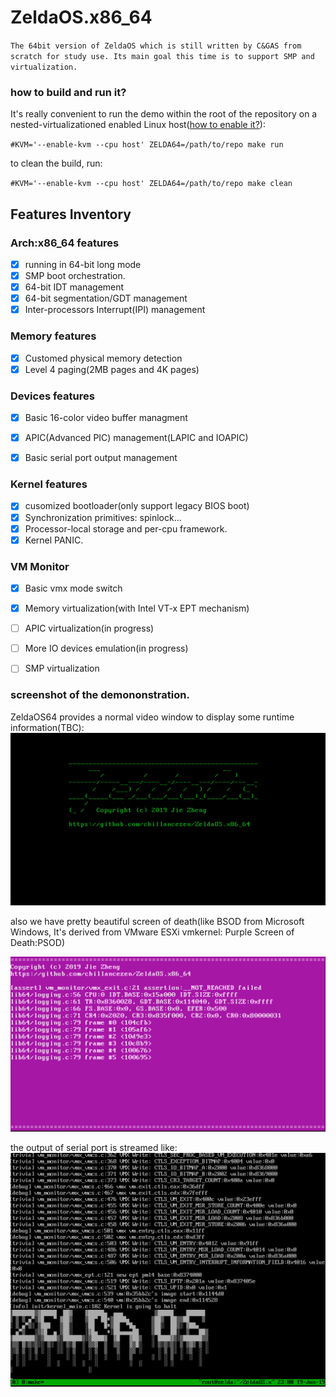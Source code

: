 #  ZeldaOS.x86_64

`The 64bit version of ZeldaOS which is still written by C&GAS from scratch for study use. Its main goal this time is to support SMP and virtualization.`

### how to build and run it?

It's really convenient to run the demo within the root of the repository on a nested-virtualizationed enabled Linux host([how to enable it?](https://github.com/chillancezen/ZeldaOS.x86_64/issues/2#issuecomment-495082106)):

`#KVM='--enable-kvm --cpu host' ZELDA64=/path/to/repo make run`

to clean the build, run:


`#KVM='--enable-kvm --cpu host' ZELDA64=/path/to/repo make clean`
## Features Inventory

### Arch:x86_64 features
- [X] running in 64-bit long mode 
- [X] SMP boot orchestration.
- [X] 64-bit IDT management
- [X] 64-bit segmentation/GDT management
- [X] Inter-processors Interrupt(IPI) management

### Memory features
- [X] Customed physical memory detection
- [X] Level 4 paging(2MB pages and 4K pages)

### Devices features
- [X] Basic 16-color video buffer managment
- [X] APIC(Advanced PIC) management(LAPIC and IOAPIC)
- [X] Basic serial port output management


### Kernel features 
- [X] cusomized bootloader(only support legacy BIOS boot)
- [X] Synchronization primitives: spinlock...
- [X] Processor-local storage and per-cpu framework.
- [X] Kernel PANIC.

### VM Monitor
- [X] Basic vmx mode switch
- [X] Memory virtualization(with Intel VT-x EPT mechanism)
- [ ] APIC virtualization(in progress)
- [ ] More IO devices emulation(in progress)
- [ ] SMP virtualization



### screenshot of the demononstration.
ZeldaOS64 provides a normal video window to display some runtime information(TBC):
![image of green window](https://raw.githubusercontent.com/chillancezen/DEPRECATED-misc/master/image/green-window.png)

also we have pretty beautiful screen of death(like BSOD from Microsoft Windows, It's derived from VMware ESXi vmkernel: Purple Screen of Death:PSOD)

![sreen of death](https://raw.githubusercontent.com/chillancezen/DEPRECATED-misc/master/image/purple-window.png)

the output of serial port is streamed like:
![output of serial port](https://raw.githubusercontent.com/chillancezen/DEPRECATED-misc/master/image/splash-serial-output.png)
